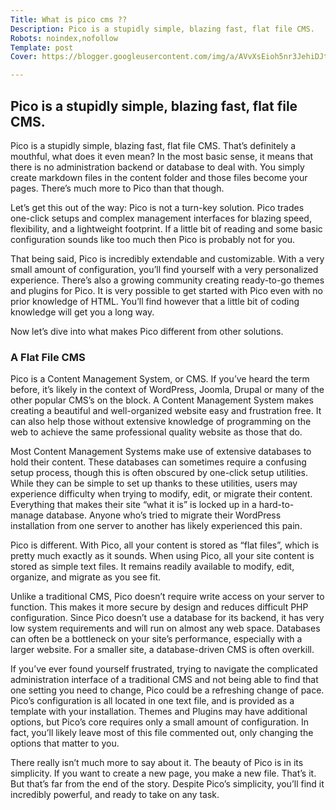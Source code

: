 ```yaml
---
Title: What is pico cms ??
Description: Pico is a stupidly simple, blazing fast, flat file CMS.
Robots: noindex,nofollow
Template: post
Cover: https://blogger.googleusercontent.com/img/a/AVvXsEioh5nr3JehiDJtDVR5xUHrT49naf1U6_5dnVPvEqCpgl3SUAQJh_9sNxZcSFCYBP19NvpFelSA6TdhzuRy7KEMXYYt9eXO6g6Jadu6k-VdouSDrNFSjL7dxtJS2x4ydkBrjbv0biRBw5qo_uPLnyFX81aK8t_xdtC3vq2XNQKfQTy-QyenfUc9FIismA=s1349

---
```


## Pico is a stupidly simple, blazing fast, flat file CMS.

Pico is a stupidly simple, blazing fast, flat file CMS. That’s definitely a mouthful, what does it even mean? In the most basic sense, it means that there is no administration backend or database to deal with. You simply create markdown files in the content folder and those files become your pages. There’s much more to Pico than that though.

Let’s get this out of the way: Pico is not a turn-key solution. Pico trades one-click setups and complex management interfaces for blazing speed, flexibility, and a lightweight footprint. If a little bit of reading and some basic configuration sounds like too much then Pico is probably not for you.

That being said, Pico is incredibly extendable and customizable. With a very small amount of configuration, you’ll find yourself with a very personalized experience. There’s also a growing community creating ready-to-go themes and plugins for Pico. It is very possible to get started with Pico even with no prior knowledge of HTML. You’ll find however that a little bit of coding knowledge will get you a long way.

Now let’s dive into what makes Pico different from other solutions.

### A Flat File CMS

Pico is a Content Management System, or CMS. If you’ve heard the term before, it’s likely in the context of WordPress, Joomla, Drupal or many of the other popular CMS’s on the block. A Content Management System makes creating a beautiful and well-organized website easy and frustration free. It can also help those without extensive knowledge of programming on the web to achieve the same professional quality website as those that do.

Most Content Management Systems make use of extensive databases to hold their content. These databases can sometimes require a confusing setup process, though this is often obscured by one-click setup utilities. While they can be simple to set up thanks to these utilities, users may experience difficulty when trying to modify, edit, or migrate their content. Everything that makes their site “what it is” is locked up in a hard-to-manage database. Anyone who’s tried to migrate their WordPress installation from one server to another has likely experienced this pain.

Pico is different. With Pico, all your content is stored as “flat files”, which is pretty much exactly as it sounds. When using Pico, all your site content is stored as simple text files. It remains readily available to modify, edit, organize, and migrate as you see fit.

Unlike a traditional CMS, Pico doesn’t require write access on your server to function. This makes it more secure by design and reduces difficult PHP configuration. Since Pico doesn’t use a database for its backend, it has very low system requirements and will run on almost any web space. Databases can often be a bottleneck on your site’s performance, especially with a larger website. For a smaller site, a database-driven CMS is often overkill.

If you’ve ever found yourself frustrated, trying to navigate the complicated administration interface of a traditional CMS and not being able to find that one setting you need to change, Pico could be a refreshing change of pace. Pico’s configuration is all located in one text file, and is provided as a template with your installation. Themes and Plugins may have additional options, but Pico’s core requires only a small amount of configuration. In fact, you’ll likely leave most of this file commented out, only changing the options that matter to you.

There really isn’t much more to say about it. The beauty of Pico is in its simplicity. If you want to create a new page, you make a new file. That’s it. But that’s far from the end of the story. Despite Pico’s simplicity, you’ll find it incredibly powerful, and ready to take on any task.